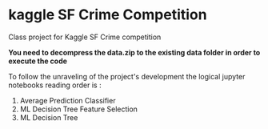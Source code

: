 # kaggle SF Crime Competition

Class project for Kaggle SF Crime competition

**You need to decompress the data.zip to the existing data folder
in order to execute the code**

To follow the unraveling of the project's development the logical jupyter notebooks reading order is :

1. Average Prediction Classifier
2. ML Decision Tree Feature Selection
2. ML Decision Tree
